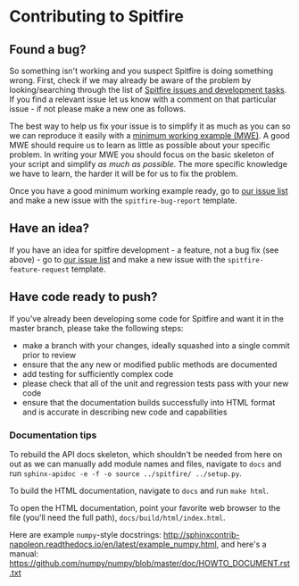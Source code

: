 # Contributing to Spitfire

## Found a bug?
So something isn't working and you suspect Spitfire is doing something wrong.
First, check if we may already be aware of the problem by looking/searching through the list of [Spitfire issues and development tasks](https://gitlab.multiscale.utah.edu/common/spitfire/issues).
If you find a relevant issue let us know with a comment on that particular issue - if not please make a new one as follows.

The best way to help us fix your issue is to simplify it as much as you can so we can reproduce it easily with a [minimum working example (MWE)](https://en.wikipedia.org/wiki/Minimal_working_example).
A good MWE should require us to learn as little as possible about your specific problem.
In writing your MWE you should focus on the basic skeleton of your script and simplify _as much as possible_.
The more specific knowledge we have to learn, the harder it will be for us to fix the problem.

Once you have a good minimum working example ready, go to [our issue list](TBD)
and make a new issue with the `spitfire-bug-report` template.

## Have an idea?
If you have an idea for spitfire development - a feature, not a bug fix (see above) - go to [our issue list](TBD)
and make a new issue with the `spitfire-feature-request` template.

## Have code ready to push?
If you've already been developing some code for Spitfire and want it in the master branch,
please take the following steps:
- make a branch with your changes, ideally squashed into a single commit prior to review
- ensure that the any new or modified public methods are documented
- add testing for sufficiently complex code
- please check that all of the unit and regression tests pass with your new code
- ensure that the documentation builds successfully into HTML format and is accurate in describing new code and capabilities

### Documentation tips
To rebuild the API docs skeleton, which shouldn't be needed from here on out as we can manually add module names and files, navigate to `docs` and run `sphinx-apidoc -e -f -o source ../spitfire/ ../setup.py`.

To build the HTML documentation, navigate to `docs` and run `make html`.

To open the HTML documentation, point your favorite web browser to the file (you'll need the full path), `docs/build/html/index.html`.

Here are example `numpy`-style docstrings: http://sphinxcontrib-napoleon.readthedocs.io/en/latest/example_numpy.html, and here's a manual: https://github.com/numpy/numpy/blob/master/doc/HOWTO_DOCUMENT.rst.txt
